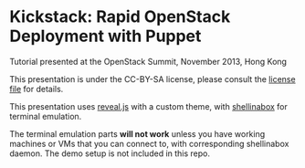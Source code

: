 # Kickstack: Rapid OpenStack Deployment with Puppet

Tutorial presented at the OpenStack Summit, November 2013, Hong Kong

This presentation is under the CC-BY-SA license, please consult the
[license file](LICENSE) for details.

This presentation uses
[reveal.js](https://github.com/hakimel/reveal.js/) with a custom
theme, with [shellinabox](http://code.google.com/p/shellinabox/) for
terminal emulation.

The terminal emulation parts **will not work** unless you have working
machines or VMs that you can connect to, with corresponding
shellinabox daemon. The demo setup is not included in this repo.
